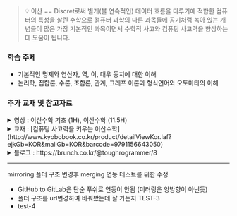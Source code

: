 > :bulb: 이산 == Discret로써 별개(불 연속적인) 데이터 흐름을 다루기에 적합한 컴퓨터의 특성을 살린 수학으로 컴퓨터 과학의 다른 과목들에 공기처럼 녹아 있는 개념들이 많은 가장 기본적인 과목이면서 수학적 사고와 컴퓨팅 사고력을 향상하는데 도움이 됩니다.

### 학습 주제

- 기본적인 명제와 연산자, 역, 이, 대우 동치에 대한 이해
- 논리학, 집합론, 수론, 조합론, 관계, 그래프 이론과 형식언어와 오토마타의 이해

### 추가 교재 및 참고자료

<details>
<summary>영상 : 이산수학 기초 (1H), 이산수학 (11.5H)</summary>

- 이산수학의 개요와 수학적 논리 사고를 위한 기초적인 명제와 논리에 대해 쉽게 알려줍니다.  
  https://www.youtube.com/playlist?list=PLRx0vPvlEmdDgOIBt9MKQl-uMVrxtac4n
- 이산수학의 주요 이론들을 전반적으로 다루고 있으며 문제와 해설까지 해줘서 효과적으로 학습이 가능합니다. (순서를 재정리한 별도 링크 사용)
  https://www.youtube.com/playlist?list=PLW8wOTYOluvFr4favjXEVXMghqQNYOOqI
  </details>

<details>
<summary>교재 : [컴퓨팅 사고력을 키우는 이산수학](http://www.kyobobook.co.kr/product/detailViewKor.laf?ejkGb=KOR&mallGb=KOR&barcode=9791156643050)</summary>
컴퓨터 연산을 이해하기 위해 필요한 수학적 이론을 쉽게 풀어낸 이산수학 입문서임. 기본적인 수학지식과 컴퓨터 관련지식을 이해하고 있다면 학습에 많은 도움이 될것임
</details>

<details>
<summary>블로그 : https://brunch.co.kr/@toughrogrammer/8</summary>

<details>
<summary>이산수학의 범위</summary>

- 수론(수의 표현)
- 논리학(논리와 명제)
- 증명법
- 집합론
- 행열과 행렬식
- 관계(이진 관계 속성)
- 함수
- (그래프 이론)그래프와 트리
- 부울대수
- 조합론?-셈(순열,조합,확률)
- 알고리즘
- 오토마타
</details>
- 촘스키 위계
- 형식 언어와 생성 규칙, 연산
- 정규 언어
- 문맥 자유 언어와 펌핑 보조 정리
- 촘스키 정규 형식과 멤버십 알고리즘
- 튜링 기계와 문제
</details>

---

mirroring 폴더 구조 변경후 merging 연동 테스트를 위한 수정

- GitHub to GitLab은 단순 푸쉬로 연동이 안됨 (미러링은 양방향이 아닌듯)
- 폴더 구조를 url변경하여 바꿔봤는데 잘 가는지 TEST-3
- test-4
